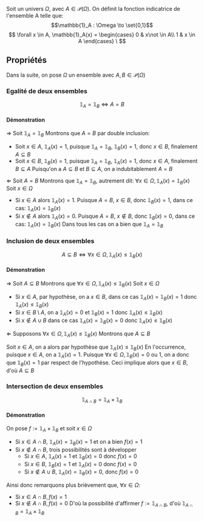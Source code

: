Soit un univers $\Omega$, avec $A \in \mathcal{P}(\Omega)$.
On définit la fonction indicatrice de l'ensemble A telle que:
$$\mathbb{1}_A : \Omega \to \set{0,1}$$
$$
\forall x \in A, \mathbb{1}_A(x) = \begin{cases} 
      0 & x\not \in A\\
      1 & x \in A 
   \end{cases}
\
$$

## Propriétés
Dans la suite, on pose $\Omega$ un ensemble avec $A, B \in \mathcal{P}(\Omega)$
### Egalité de deux ensembles
$$ \mathbb{1}_A = \mathbb{1}_B \Leftrightarrow A=B$$
#### Démonstration
$\Rightarrow$
Soit $\mathbb{1}_A = \mathbb{1}_B$
Montrons que $A=B$ par double inclusion:
- Soit $x \in A$, $\mathbb{1}_A(x) = 1$, puisque $\mathbb{1}_A = \mathbb{1}_B$, $\mathbb{1}_B(x) = 1$, donc $x \in B$, finalement $A \subseteq B$
- Soit $x \in B$, $\mathbb{1}_B(x) = 1$, puisque $\mathbb{1}_A = \mathbb{1}_B$, $\mathbb{1}_A(x) = 1$, donc $x \in A$, finalement $B \subseteq A$
Puisqu'on a $A \subseteq B$ et $B\subseteq A$, on a indubitablement $A=B$

$\Leftarrow$
Soit $A = B$
Montrons que $\mathbb{1}_A = \mathbb{1}_B$, autrement dit: $\forall x \in \Omega, \mathbb{1}_A(x) = \mathbb{1}_B(x)$
Soit $x \in \Omega$
- Si $x \in A$ alors $\mathbb{1}_A(x) = 1$. Puisque $A=B$, $x \in B$, donc $\mathbb{1}_B(x) =1$, dans ce cas: $\mathbb{1}_A(x) = \mathbb{1}_B(x)$
- Si $x \not \in A$ alors $\mathbb{1}_A(x) = 0$. Puisque $A=B$, $x \not \in B$, donc $\mathbb{1}_B(x) =0$, dans ce cas: $\mathbb{1}_A(x) = \mathbb{1}_B(x)$
Dans tous les cas on a bien que $\mathbb{1}_A = \mathbb{1}_B$ 

### Inclusion de deux ensembles
$$ A \subseteq B \Leftrightarrow \forall x \in \Omega, \mathbb{1}_A(x) \leq \mathbb{1}_B(x)$$

#### Démonstration
$\Rightarrow$
Soit $A \subseteq B$
Montrons que $\forall x \in \Omega, \mathbb{1}_A(x) \leq \mathbb{1}_B(x)$
Soit $x \in \Omega$
- Si $x \in A$, par hypothèse, on a $x \in B$, dans ce cas $\mathbb{1}_A(x) = \mathbb{1}_B(x) =1$ donc $\mathbb{1}_A(x) \leq \mathbb{1}_B(x)$
- Si $x \in B \setminus A$, on a $\mathbb{1}_A(x) =0$ et $\mathbb{1}_B(x) =1$ donc $\mathbb{1}_A(x) \leq \mathbb{1}_B(x)$
- Si $x \not \in A \cup B$ dans ce cas $\mathbb{1}_A(x) = \mathbb{1}_B(x) =0$ donc $\mathbb{1}_A(x) \leq \mathbb{1}_B(x)$

$\Leftarrow$
Supposons $\forall x \in \Omega, \mathbb{1}_A(x) \leq \mathbb{1}_B(x)$
Montrons que $A \subseteq B$

Soit $x \in A$, on a alors par hypothèse que $\mathbb{1}_A(x) \leq \mathbb{1}_B(x)$
En l'occurrence, puisque $x \in A$, on a $\mathbb{1}_A(x)=1$.
Puisque $\forall x \in \Omega, \mathbb{1}_B(x) = 0$ ou $1$, on a donc que $\mathbb{1}_B(x) =1$ par respect de l'hypothèse.
Ceci implique alors que $x \in B$, d'où $A \subseteq B$







### Intersection de deux ensembles
$$ \mathbb{1}_{A \cap B} = \mathbb{1}_A \times \mathbb{1}_B$$
#### Démonstration
On pose $f := \mathbb{1}_A \times \mathbb{1}_B$ et soit $x \in \Omega$
- Si $x \in A \cap B$, $\mathbb{1}_A(x) = \mathbb{1}_B(x) = 1$ et on a bien $f(x) = 1$
- Si $x \not \in A \cap B$, trois possibilités sont à développer
	- Si $x \in A$, $\mathbb{1}_A(x) = 1$ et $\mathbb{1}_B(x) =0$ donc $f(x) = 0$
	- Si $x \in B$, $\mathbb{1}_B(x) = 1$ et $\mathbb{1}_A(x) =0$ donc $f(x) = 0$
	- Si $x \not \in A \cup B$, $\mathbb{1}_A(x) = \mathbb{1}_B(x) = 0$, donc $f(x) =0$

Ainsi donc remarquons plus brièvement que, $\forall x \in \Omega$:
- Si $x \in A \cap B, f(x) =1$
- Si $x \not \in A \cap B, f(x) = 0$
D'où la possibilité d'affirmer $f := \mathbb{1}_{A \cap B}$, d'où $\mathbb{1}_{A\cap B} = \mathbb{1}_A \times \mathbb{1}_B$
